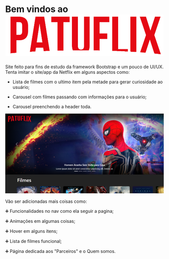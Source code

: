 # Bem vindos ao ![plot](./img/patuflix.png)

Site feito para fins de estudo da framework Bootstrap e um pouco de UI/UX. Tenta imitar o site/app da Netflix em alguns aspectos como:

- Lista de filmes com o ultimo item pela metade para gerar curiosidade ao usuário;

 - Carousel com filmes passando com informações para o usuário;
 - Carousel preenchendo a header toda.

![plot](./img/tela-patuflix.png)

 Vão ser adicionadas mais coisas como:

:heavy_plus_sign: Funcionalidades no nav como ela seguir a pagina;

:heavy_plus_sign: Animações em algumas coisas;

:heavy_plus_sign: Hover em alguns itens;

:heavy_plus_sign: Lista de filmes funcional;

:heavy_plus_sign: Página dedicada aos "Parceiros" e o Quem somos.


